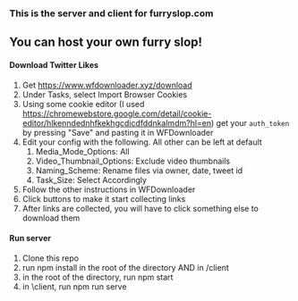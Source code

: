 ### This is the server and client for furryslop.com

## You can host your own furry slop!

#### Download Twitter Likes

1. Get https://www.wfdownloader.xyz/download 
2. Under Tasks, select Import Browser Cookies
3. Using some cookie editor (I used https://chromewebstore.google.com/detail/cookie-editor/hlkenndednhfkekhgcdicdfddnkalmdm?hl=en) get your `auth_token` by pressing "Save" and pasting it in WFDownloader
4. Edit your config with the following. All other can be left at default
   1. Media_Mode_Options: All
   2. Video_Thumbnail_Options: Exclude video thumbnails
   3. Naming_Scheme: Rename files via owner, date, tweet id
   4. Task_Size: Select Accordingly
5. Follow the other instructions in WFDownloader
6. Click buttons to make it start collecting links
7. After links are collected, you will have to click something else to download them


#### Run server

1. Clone this repo
2. run npm install in the root of the directory AND in /client
3. in the root of the directory, run npm start
4. in \client, run npm run serve